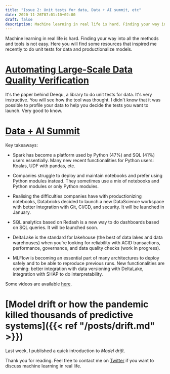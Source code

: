 ```yaml
---
title: "Issue 2: Unit tests for data, Data + AI summit, etc"
date: 2020-11-26T07:01:10+02:00
draft: false
description: Machine learning in real life is hard. Finding your way into all the methods and tools is not easy. Here you will find some resources that inspired me recently to do unit tests for data and productionalize models.
---
```


Machine learning in real life is hard. Finding your way into all the methods and tools is not easy.
Here you will find some resources that inspired me recently to do unit tests for data and productionalize models.

# [Automating Large-Scale Data Quality Verification](https://www.amazon.science/publications/automating-large-scale-data-quality-verification)

It's the paper behind Deequ, a library to do unit tests for data. It's very instructive.
You will see how the tool was thought. I didn't know that it was possible to profile your data to help you decide the tests you want to launch. Very good to know.

# [Data + AI Summit](https://databricks.com/dataaisummit/europe-2020)

Key takeaways:

- Spark has become a platform used by Python (47%) and SQL (41%) users essentially. Many new recent functionalities for Python users: Koalas, UDF with pandas, etc.

- Companies struggle to deploy and maintain notebooks and prefer using Python modules instead. They sometimes use a mix of notebooks and Python modules or only Python modules.

- Realising the difficulties companies have with productionizing notebooks, Databricks decided to launch a new DataScience workspace with better integration with Git, CI/CD, and security. It will be launched in January.

- SQL analytics based on Redash is a new way to do dashboards based on SQL queries. It will be launched soon.

- DeltaLake is the standard for lakehouse (the best of data lakes and data warehouses) when you’re looking for reliability with ACID transactions, performance, governance, and data quality checks (work in progress).

- MLFlow is becoming an essential part of many architectures to deploy safely and to be able to reproduce previous runs. New functionalities are coming: better integration with data versioning with DeltaLake, integration with SHAP to do interpretability.

Some videos are available [here](https://www.youtube.com/c/Databricks/search?query=data%20time%20travel).

# [Model drift or how the pandemic killed thousands of predictive systems]({{< ref "/posts/drift.md" >}})

Last week, I published a quick introduction to *Model drift*.

Thank you for reading. Feel free to contact me on [Twitter](https://twitter.com/saby_nastasia) if you want to discuss machine learning in real life.
